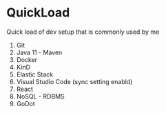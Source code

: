 # QuickLoad
 Quick load of dev setup that is commonly used by me

 1. Git
 2. Java 11 - Maven
 3. Docker
 4. KinD
 5. Elastic Stack
 6. Visual Studio Code (sync setting enabld)
 7. React
 8. NoSQL - RDBMS
 9. GoDot
